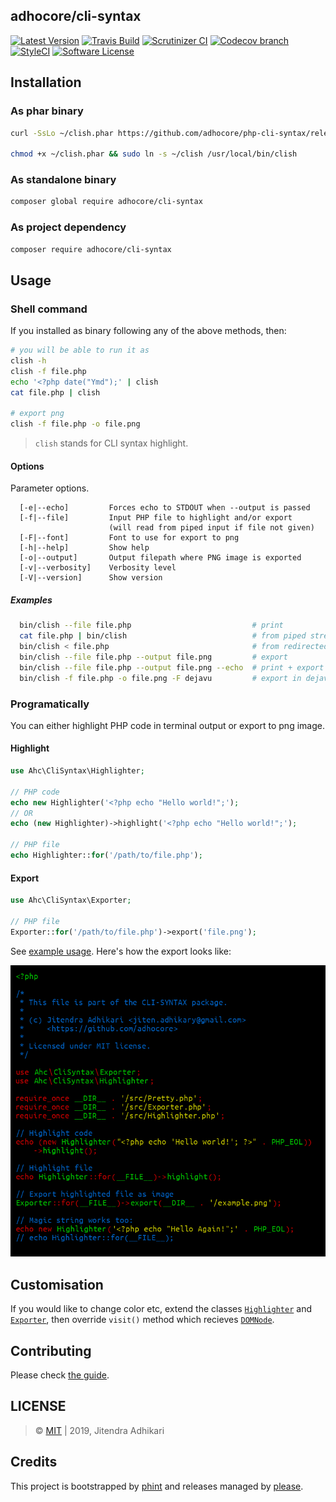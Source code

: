 ## adhocore/cli-syntax

[![Latest Version](https://img.shields.io/github/release/adhocore/php-cli-syntax.svg?style=flat-square)](https://github.com/adhocore/php-cli-syntax/releases)
[![Travis Build](https://img.shields.io/travis/com/adhocore/php-cli-syntax.svg?branch=master&style=flat-square)](https://travis-ci.com/adhocore/php-cli-syntax?branch=master)
[![Scrutinizer CI](https://img.shields.io/scrutinizer/g/adhocore/php-cli-syntax.svg?style=flat-square)](https://scrutinizer-ci.com/g/adhocore/php-cli-syntax/?branch=master)
[![Codecov branch](https://img.shields.io/codecov/c/github/adhocore/php-cli-syntax/master.svg?style=flat-square)](https://codecov.io/gh/adhocore/php-cli-syntax)
[![StyleCI](https://styleci.io/repos/229348504/shield)](https://styleci.io/repos/229348504)
[![Software License](https://img.shields.io/badge/license-MIT-brightgreen.svg?style=flat-square)](./LICENSE)


## Installation

### As phar binary

```sh
curl -SsLo ~/clish.phar https://github.com/adhocore/php-cli-syntax/releases/latest/download/clish.phar

chmod +x ~/clish.phar && sudo ln -s ~/clish /usr/local/bin/clish
```

### As standalone binary

```sh
composer global require adhocore/cli-syntax
```

### As project dependency
```bash
composer require adhocore/cli-syntax
```

## Usage

### Shell command

If you installed as binary following any of the above methods, then:

```sh
# you will be able to run it as
clish -h
clish -f file.php
echo '<?php date("Ymd");' | clish
cat file.php | clish

# export png
clish -f file.php -o file.png
```

> `clish` stands for CLI syntax highlight.

#### Options

Parameter options.

```
  [-e|--echo]         Forces echo to STDOUT when --output is passed
  [-f|--file]         Input PHP file to highlight and/or export
                      (will read from piped input if file not given)
  [-F|--font]         Font to use for export to png
  [-h|--help]         Show help
  [-o|--output]       Output filepath where PNG image is exported
  [-v|--verbosity]    Verbosity level
  [-V|--version]      Show version
```

##### Examples

```sh
  bin/clish --file file.php                           # print
  cat file.php | bin/clish                            # from piped stream
  bin/clish < file.php                                # from redirected stdin
  bin/clish --file file.php --output file.png         # export
  bin/clish --file file.php --output file.png --echo  # print + export
  bin/clish -f file.php -o file.png -F dejavu         # export in dejavu font
```

### Programatically

You can either highlight PHP code in terminal output or export to png image.

#### Highlight

```php
use Ahc\CliSyntax\Highlighter;

// PHP code
echo new Highlighter('<?php echo "Hello world!";');
// OR
echo (new Highlighter)->highlight('<?php echo "Hello world!";');

// PHP file
echo Highlighter::for('/path/to/file.php');
```

#### Export

```php
use Ahc\CliSyntax\Exporter;

// PHP file
Exporter::for('/path/to/file.php')->export('file.png');
```

See [example usage](./example.php). Here's how the export looks like:

![adhocore/cli-syntax](./example.png)


## Customisation

If you would like to change color etc, extend the classes
[`Highlighter`](./src/Highlighter.php) and [`Exporter`](./src/Exporter.php),
then override `visit()` method which recieves [`DOMNode`](https://php.net/DOMNode).

## Contributing

Please check [the guide](./CONTRIBUTING.md).

## LICENSE

> &copy; [MIT](./LICENSE) | 2019, Jitendra Adhikari

## Credits

This project is bootstrapped by [phint](https://github.com/adhocore/phint)
and releases managed by [please](https://github.com/adhocore/please).
